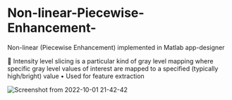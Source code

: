 # Non-linear-Piecewise-Enhancement-
Non-linear (Piecewise Enhancement) implemented in Matlab  app-designer


 Intensity level slicing is a particular kind of gray level mapping where specific gray level values of interest are mapped to a specified (typically high/bright) value
• Used for feature extraction

![Screenshot from 2022-10-01 21-42-42](https://user-images.githubusercontent.com/54278016/193419585-c7d66e84-7805-4a2c-8157-c568b432a507.png)
